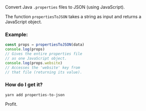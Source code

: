 Convert Java `.properties` files to JSON (using JavaScript).

The function `propertiesToJSON` takes a string as input and returns
a JavaScript object.

### Example:

```js
const props = propertiesToJSON(data)
console.log(props)
// Gives the entire properties file
// as one JavaScript object.
console.log(props.website)
// Accesses the 'website' key from
// that file (returning its value).
```

### How do I get it?

```
yarn add properties-to-json
```

Profit.
